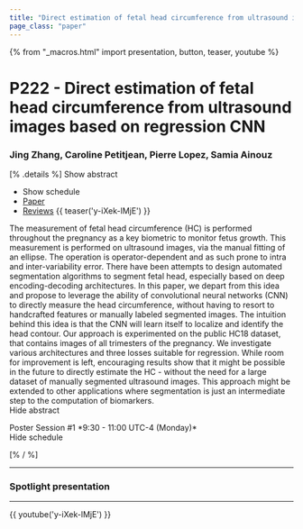 ```yaml
---
title: "Direct estimation of fetal head circumference from ultrasound images based on regression CNN"
page_class: "paper"
---
```


{% from "_macros.html" import presentation, button, teaser, youtube %}

# P222 - Direct estimation of fetal head circumference from ultrasound images based on regression CNN

### Jing Zhang, Caroline Petitjean, Pierre Lopez, Samia Ainouz

[% .details %]
<a class="toggle_visibility" data-selector=".abstract" data-level="3">Show abstract</a>
- <a class="toggle_visibility" data-selector=".schedule" data-level="3">Show schedule</a>
- <a href="https://openreview.net/pdf?id=RwYqA6AjS">Paper</a>
- <a href="https://openreview.net/forum?id=RwYqA6AjS">Reviews</a>
{{ teaser('y-iXek-lMjE') }}

<p>
    <span class="abstract">
        The measurement of fetal head circumference (HC) is performed throughout the pregnancy as a key biometric to monitor fetus growth. This measurement is performed on ultrasound images, via the manual fitting of an ellipse. The operation is operator-dependent and as such prone to intra and inter-variability error. There have been attempts to design automated segmentation algorithms to segment fetal head, especially based on deep encoding-decoding architectures. In this paper, we depart from this idea and propose to leverage the ability of convolutional neural networks (CNN) to directly measure the head circumference, without having to resort to handcrafted features or manually labeled segmented images. The intuition behind this idea is that the CNN will  learn itself to localize and identify the head contour. Our approach is experimented on the public HC18 dataset, that contains images of all trimesters of the pregnancy. We investigate various architectures and three losses suitable for regression. While room for improvement is left, encouraging results show that it might be possible in the future to directly estimate the HC - without the need for a large dataset of manually segmented ultrasound images. This approach might be extended to other applications where segmentation is just an intermediate step to the computation of biomarkers.
        <br>
        <span class="actions"><a class="toggle_visibility" data-level="2">Hide abstract</a></span>
    </span>
</p>

<p>
    <span class="schedule">
        Poster Session #1 *9:30 - 11:00 UTC-4 (Monday)*
        <br>
        <span class="actions"><a class="toggle_visibility" data-level="2">Hide schedule</a></span>
    </span>
</p>

<!-- {{ button("Access paper channel", "https://chat.midl.io/channel/p222") }} -->
[% / %]

---

### Spotlight presentation

---

{{ youtube('y-iXek-lMjE') }}